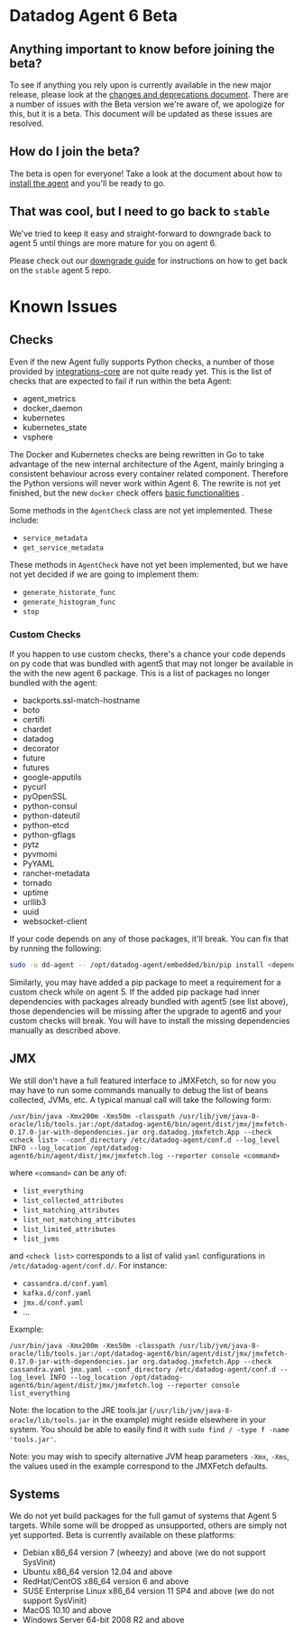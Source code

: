 # Datadog Agent 6 Beta

## Anything important to know before joining the beta?

To see if anything you rely upon is currently available in the new major release,
please look at the [changes and deprecations document][changes]. There are a number
of issues with the Beta version we're aware of, we apologize for this, but it is a beta.
This document will be updated as these issues are resolved.

## How do I join the beta?

The beta is open for everyone! Take a look at the document about how to
[install the agent][upgrade] and you'll be ready to go.

## That was cool, but I need to go back to `stable`

We've tried to keep it easy and straight-forward to downgrade back to
agent 5 until things are more mature for you on agent 6.

Please check out our [downgrade guide][downgrade] for instructions on
how to get back on the `stable` agent 5 repo.

# Known Issues

## Checks

Even if the new Agent fully supports Python checks, a number of those provided
by [integrations-core](https://github.com/DataDog/integrations-core) are not quite
ready yet. This is the list of checks that are expected to fail if run within the
beta Agent:

* agent_metrics
* docker_daemon
* kubernetes
* kubernetes_state
* vsphere

The Docker and Kubernetes checks are being rewritten in Go to take advantage of
the new internal architecture of the Agent, mainly bringing a consistent
behaviour across every container related component. Therefore the Python
versions will never work within Agent 6. The rewrite is not yet finished, but
the new `docker` check offers [basic functionalities](changes.md#docker-check) .

Some methods in the `AgentCheck` class are not yet implemented. These include:

* `service_metadata`
* `get_service_metadata`

These methods in `AgentCheck` have not yet been implemented, but we have not yet
decided if we are going to implement them:

* `generate_historate_func`
* `generate_histogram_func`
* `stop`

### Custom Checks

If you happen to use custom checks, there's a chance your code depends on py code
that was bundled with agent5 that may not longer be available in the with the new
agent 6 package. This is a list of packages no longer bundled with the agent:

- backports.ssl-match-hostname
- boto
- certifi
- chardet
- datadog
- decorator
- future
- futures
- google-apputils
- pycurl
- pyOpenSSL
- python-consul
- python-dateutil
- python-etcd
- python-gflags
- pytz
- pyvmomi
- PyYAML
- rancher-metadata
- tornado
- uptime
- urllib3
- uuid
- websocket-client

If your code depends on any of those packages, it'll break. You can fix that
by running the following:

```bash
sudo -u dd-agent -- /opt/datadog-agent/embedded/bin/pip install <dependency>
```

Similarly, you may have added a pip package to meet a requirement for a custom
check while on agent 5. If the added pip package had inner dependencies with
packages already bundled with agent5 (see list above), those dependencies will
be missing after the upgrade to agent6 and your custom checks will break.
You will have to install the missing dependencies manually as described above.

## JMX

We still don't have a full featured interface to JMXFetch, so for now you may
have to run some commands manually to debug the list of beans collected, JVMs,
etc. A typical manual call will take the following form:

```shell
/usr/bin/java -Xmx200m -Xms50m -classpath /usr/lib/jvm/java-8-oracle/lib/tools.jar:/opt/datadog-agent6/bin/agent/dist/jmx/jmxfetch-0.17.0-jar-with-dependencies.jar org.datadog.jmxfetch.App --check <check list> --conf_directory /etc/datadog-agent/conf.d --log_level INFO --log_location /opt/datadog-agent6/bin/agent/dist/jmx/jmxfetch.log --reporter console <command>
```

where `<command>` can be any of:
- `list_everything`
- `list_collected_attributes`
- `list_matching_attributes`
- `list_not_matching_attributes`
- `list_limited_attributes`
- `list_jvms`

and `<check list>` corresponds to a list of valid `yaml` configurations in
`/etc/datadog-agent/conf.d/`. For instance:
- `cassandra.d/conf.yaml`
- `kafka.d/conf.yaml`
- `jmx.d/conf.yaml`
- ...

Example:
```
/usr/bin/java -Xmx200m -Xms50m -classpath /usr/lib/jvm/java-8-oracle/lib/tools.jar:/opt/datadog-agent6/bin/agent/dist/jmx/jmxfetch-0.17.0-jar-with-dependencies.jar org.datadog.jmxfetch.App --check cassandra.yaml jmx.yaml --conf_directory /etc/datadog-agent/conf.d --log_level INFO --log_location /opt/datadog-agent6/bin/agent/dist/jmx/jmxfetch.log --reporter console list_everything
```

Note: the location to the JRE tools.jar (`/usr/lib/jvm/java-8-oracle/lib/tools.jar`
in the example) might reside elsewhere in your system. You should be able to easily
find it with `sudo find / -type f -name 'tools.jar'`.

Note: you may wish to specify alternative JVM heap parameters `-Xmx`, `-Xms`, the
values used in the example correspond to the JMXFetch defaults.

## Systems

We do not yet build packages for the full gamut of systems that Agent 5 targets.
While some will be dropped as unsupported, others are simply not yet supported.
Beta is currently available on these platforms:

* Debian x86_64 version 7 (wheezy) and above (we do not support SysVinit)
* Ubuntu x86_64 version 12.04 and above
* RedHat/CentOS x86_64 version 6 and above
* SUSE Enterprise Linux x86_64 version 11 SP4 and above (we do not support SysVinit)
* MacOS 10.10 and above
* Windows Server 64-bit 2008 R2 and above


[changes]: agent/changes.md
[upgrade]: agent/upgrade.md
[downgrade]: agent/downgrade.md
